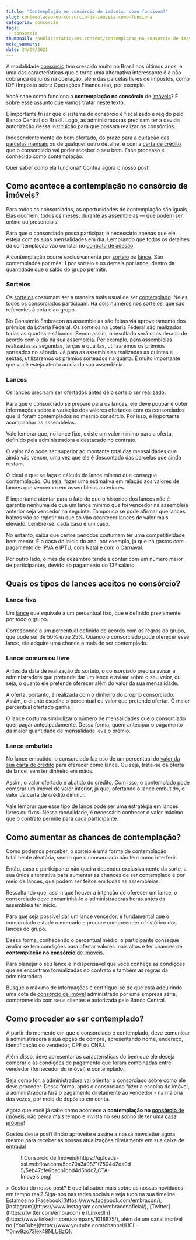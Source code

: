 ```yaml
---
titulo: "Contemplação no consórcio de imóveis: como funciona?"
slug: contemplacao-no-consorcio-de-imoveis-como-funciona
categoria: consorcio
tags:
 - consorcio
thumbnail: /public/static/cms-content/contemplacao-no-consorcio-de-imoveis-como-funciona.jpg
meta_summary: 
date: 24/09/2021
---
```

A modalidade [consórcio](https://www.embracon.com.br/conhecaoconsorcio/o-que-e-consorcio) tem crescido muito no Brasil nos últimos anos, e uma das características que o torna uma alternativa interessante é a não cobrança de juros na operação, além das parcelas livres de impostos, como IOF (Imposto sobre Operações Financeiras), por exemplo.

Você sabe como funciona a **contemplação no consórcio** de [imóveis](https://www.embracon.com.br/consorcio-de-imoveis)? É sobre esse assunto que vamos tratar neste texto.

É importante frisar que o sistema de consórcio é fiscalizado e regido pelo Banco Central do Brasil. Logo, as administradoras precisam ter a devida autorização dessa instituição para que possam realizar os consórcios.

Independentemente do bem ofertado, do prazo para a quitação das [parcelas mensais](https://www.embracon.com.br/conhecaoconsorcio/as-parcelas-mensais-podem-ser-reajustadas) ou de qualquer outro detalhe, é com a [carta de crédito](https://www.embracon.com.br/blog/o-que-voce-precisa-saber-sobre-a-carta-de-credito-de-consorcios) que o consorciado vai poder receber o seu bem. Esse processo é conhecido como contemplação.

Quer saber como ela funciona? Confira agora o nosso post!

Como acontece a contemplação no consórcio de imóveis?
-----------------------------------------------------

Para todos os consorciados, as oportunidades de contemplação são iguais. Elas ocorrem, todos os meses, durante as assembleias — que podem ser online ou presenciais.

Para que o consorciado possa participar, é necessário apenas que ele esteja com as suas mensalidades em dia. Lembrando que todos os detalhes da contemplação vão constar no [contrato de adesão](https://www.embracon.com.br/blog/saiba-o-que-avaliar-antes-de-assinar-um-contrato-de-consorcio).

A contemplação ocorre exclusivamente por [sorteio](https://www.embracon.com.br/conhecaoconsorcio/como-sao-realizados-os-sorteios-nas-assembleias) ou [lance](https://www.embracon.com.br/conhecaoconsorcio/como-ofertar-um-lance). São contemplados por mês: 1 por sorteio e os demais por lance, dentro da quantidade que o saldo do grupo permitir.

### Sorteios

Os [sorteios](https://www.embracon.com.br/conhecaoconsorcio/como-fico-sabendo-o-resultado-da-assembleia) costumam ser a maneira mais usual de ser [contemplado](https://www.embracon.com.br/conhecaoconsorcio/como-faco-para-ser-contemplado). Neles, todos os consorciados participam. Há dois números nos sorteios, que são referentes à cota e ao grupo.

No Consórcio Embracon as assembleias são feitas via aproveitamento dos prêmios da Loteria Federal. Os sorteios na Loteria Federal são realizados todas as quartas e sábados. Sendo assim, o resultado será considerado de acordo com o dia da sua assembleia. Por exemplo, para assembleias realizadas as segundas, terças e quartas, utilizaremos os prêmios sorteados no sábado. Já para as assembleias realizadas as quintas e sextas, utilizaremos os prêmios sorteados na quarta. É muito importante que você esteja atento ao dia da sua assembleia.

### Lances

Os lances precisam ser ofertados antes de o sorteio ser realizado.

Para que o consorciado se prepare para os lances, ele deve poupar e obter informações sobre a variação dos valores ofertados com os consorciados que já foram contemplados no mesmo consórcio. Por isso, é importante acompanhar as assembleias.

Vale lembrar que, no lance fixo, existe um valor mínimo para a oferta, definido pela administradora e destacado no contrato.

O valor não pode ser superior ao montante total das mensalidades que ainda vão vencer, uma vez que ele é descontado das parcelas que ainda restam.

O ideal é que se faça o cálculo do lance mínimo que consegue contemplação. Ou seja, fazer uma estimativa em relação aos valores de lances que venceram em assembleias anteriores.

É importante atentar para o fato de que o histórico dos lances não é garantia nenhuma de que um lance mínimo que foi vencedor na assembleia anterior seja vencedor na seguinte. Tampouco se pode afirmar que lances baixos vão se repetir ou que só vão acontecer lances de valor mais elevado. Lembre-se: cada caso é um caso.

No entanto, saiba que certos períodos costumam ter uma competitividade bem menor. É o caso do início do ano, por exemplo, já que há gastos com pagamento de IPVA e IPTU, com Natal e com o Carnaval.

Por outro lado, o mês de dezembro tende a contar com um número maior de participantes, devido ao pagamento do 13º salário.

Quais os tipos de lances aceitos no consórcio?
----------------------------------------------

### Lance fixo

Um [lance](https://www.embracon.com.br/blog/como-fazer-oferta-de-lance-em-consorcio) que equivale a um percentual fixo, que é definido previamente por todo o grupo.

Corresponde a um percentual definido de acordo com as regras do grupo, que pode ser de 50% e/ou 25%. Quando o consorciado pode oferecer esse lance, ele adquire uma chance a mais de ser contemplado.

### Lance comum ou livre

Antes da data de realização do sorteio, o consorciado precisa avisar a administradora que pretende dar um lance e avisar sobre o seu valor, ou seja, o quanto ele pretende oferecer além do valor da sua mensalidade.

A oferta, portanto, é realizada com o dinheiro do próprio consorciado. Assim, o cliente escolhe o percentual ou valor que pretende ofertar. O maior percentual ofertado ganha.

O lance costuma simbolizar o número de mensalidades que o consorciado quer pagar antecipadamente. Dessa forma, quem antecipar o pagamento da maior quantidade de mensalidade leva o prêmio.

### Lance embutido

No lance embutido, o consorciado faz uso de um percentual do [valor da sua carta de crédito](https://www.embracon.com.br/conhecaoconsorcio/o-que-e-carta-de-credito) para oferecer como lance. Ou seja, trata-se da oferta de lance, sem ter dinheiro em mãos.

Assim, o valor ofertado é abatido do crédito. Com isso, o contemplado pode comprar um imóvel de valor inferior, já que, ofertando o lance embutido, o valor da carta de crédito diminui.

Vale lembrar que esse tipo de lance pode ser uma estratégia em lances livres ou fixos. Nessa modalidade, é necessário conhecer o valor máximo que o contrato permite para cada participante.

Como aumentar as chances de contemplação?
-----------------------------------------

Como podemos perceber, o sorteio é uma forma de contemplação totalmente aleatória, sendo que o consorciado não tem como interferir.

Então, caso o participante não queira depender exclusivamente da sorte, a sua única alternativa para aumentar as chances de ser contemplado é por meio de lances, que podem ser feitos em todas as assembleias.

Ressaltando que, assim que houver a intenção de oferecer um lance, o consorciado deve encaminhá-lo a administradoras horas antes da assembleia ter início.

Para que seja possível dar um lance vencedor, é fundamental que o consorciado estude o mercado e procure compreender o histórico dos lances do grupo.

Dessa forma, conhecendo o percentual médio, o participante consegue avaliar se tem condições para ofertar valores mais altos e ter chances de **contemplação no** [**consórcio** de imóveis](https://www.embracon.com.br/consorcio-de-imoveis).

Para planejar o seu lance é indispensável que você conheça as condições que se encontram formalizadas no contrato e também as regras da administradora.

Busque o máximo de informações e certifique-se de que está adquirindo uma cota de [consórcio de imóvel](https://www.embracon.com.br/blog/6-coisas-contratar-consorcio-de-imoveis) administrado por uma empresa séria, comprometida com seus clientes e autorizada pelo Banco Central.

Como proceder ao ser contemplado?
---------------------------------

A partir do momento em que o consorciado é contemplado, deve comunicar à administradora a sua opção de compra, apresentando nome, endereço, identificação do vendedor, CPF ou CNPJ.

Além disso, deve apresentar as características do bem que ele deseja comprar e as condições de pagamento que foram combinadas entre vendedor (fornecedor do imóvel) e contemplado.

Seja como for, a administradora vai orientar o consorciado sobre como ele deve proceder. Dessa forma, após o consorciado fazer a escolha do imóvel, a administradora fará o pagamento diretamente ao vendedor - na maioria das vezes, por meio de depósito em conta.

Agora que você já sabe como acontece a **contemplação no** [**consórcio** de imóveis](https://www.embracon.com.br/blog/como-funciona-consorcio-de-imoveis), não perca mais tempo e invista no seu sonho de ter uma [casa própria](https://www.embracon.com.br/blog/15-duvidas-sobre-consorcio-de-imoveis)!

Gostou deste post? Então aproveite e assine a nossa newsletter agora mesmo para receber as nossas atualizações diretamente em sua caixa de entrada!

<figure class="w-richtext-figure-type-image w-richtext-align-center" style="max-width:310px"><div>![Consórcio de Imóveis](https://uploads-ssl.webflow.com/5cc70a3a0871f750442da9d5/5eb47cfe6bacb1bbd4d5bdc7_CTA-Imoveis.png)</div></figure>> Gostou do nosso post? E que tal saber mais sobre as nossas novidades em tempo real? Siga-nos nas redes sociais e veja tudo na sua timeline. Estamos no [Facebook](https://www.facebook.com/embracon/), [Instagram](https://www.instagram.com/embraconoficial/), [Twitter](https://twitter.com/embracon) e [LinkedIn](https://www.linkedin.com/company/1018875/), além de um canal incrível no [YouTube](https://www.youtube.com/channel/UCL-Y0mv9zc73Iek48NLUBzQ).
